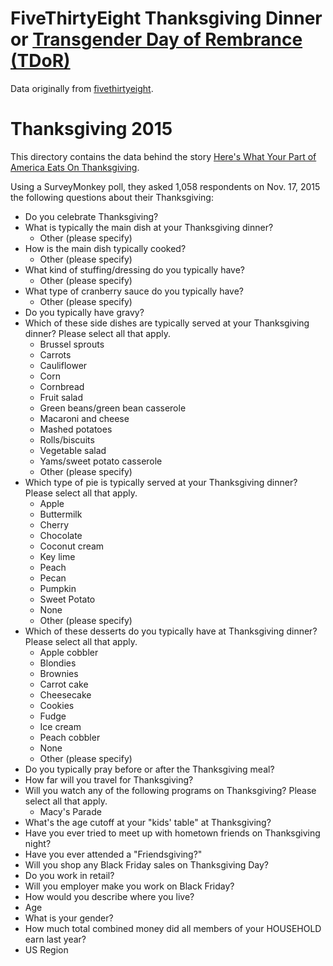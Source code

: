 # FiveThirtyEight Thanksgiving Dinner or [Transgender Day of Rembrance (TDoR)](https://github.com/rfordatascience/tidytuesday/blob/main/data/2018-11-20/TDoR_readme.md)

Data originally from [fivethirtyeight](https://github.com/fivethirtyeight/data/tree/master/thanksgiving-2015).

# Thanksgiving 2015

This directory contains the data behind the story [Here's What Your Part of America Eats On Thanksgiving](http://fivethirtyeight.com/features/heres-what-your-part-of-america-eats-on-thanksgiving).

Using a SurveyMonkey poll, they asked 1,058 respondents on Nov. 17, 2015 the following questions about their Thanksgiving:

* Do you celebrate Thanksgiving?
* What is typically the main dish at your Thanksgiving dinner?	
	+ Other (please specify)
* How is the main dish typically cooked?
	+ Other (please specify)
* What kind of stuffing/dressing do you typically have?	
	+ Other (please specify)
* What type of cranberry sauce do you typically have? 
	+ Other (please specify)
* Do you typically have gravy?
* Which of these side dishes are typically served at your Thanksgiving dinner? Please select all that apply.
	+ Brussel sprouts
	+ Carrots
	+ Cauliflower
	+ Corn
	+ Cornbread
	+ Fruit salad
	+ Green beans/green bean casserole
	+ Macaroni and cheese
	+ Mashed potatoes
	+ Rolls/biscuits
	+ Vegetable salad
	+ Yams/sweet potato casserole
	+ Other (please specify)
* Which type of pie is typically served at your Thanksgiving dinner? Please select all that apply. 
	+ Apple
	+ Buttermilk
	+ Cherry
	+ Chocolate
	+ Coconut cream
	+ Key lime
	+ Peach
	+ Pecan
	+ Pumpkin
	+ Sweet Potato
	+ None 
	+ Other (please specify)
* Which of these desserts do you typically have at Thanksgiving dinner? Please select all that apply.
	+ Apple cobbler
	+ Blondies
	+ Brownies
	+ Carrot cake
	+ Cheesecake
	+ Cookies
	+ Fudge
	+ Ice cream
	+ Peach cobbler
	+ None
	+ Other (please specify)
* Do you typically pray before or after the Thanksgiving meal?
* How far will you travel for Thanksgiving?
* Will you watch any of the following programs on Thanksgiving? Please select all that apply.  
	+ Macy's Parade
* What's the age cutoff at your "kids' table" at Thanksgiving?
* Have you ever tried to meet up with hometown friends on Thanksgiving night?
* Have you ever attended a "Friendsgiving?"
* Will you shop any Black Friday sales on Thanksgiving Day?
* Do you work in retail?
* Will you employer make you work on Black Friday?
* How would you describe where you live? 
* Age
* What is your gender?
* How much total combined money did all members of your HOUSEHOLD earn last year?
* US Region
